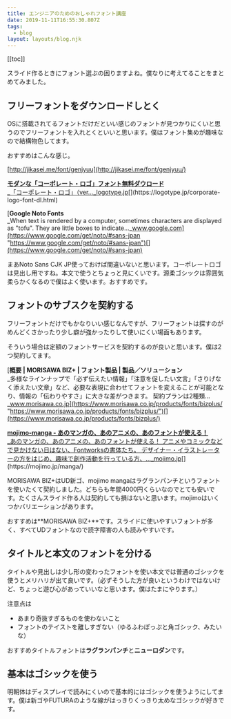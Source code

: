 ```yaml
---
title: エンジニアのためのおしゃれフォント講座
date: 2019-11-11T16:55:30.807Z
tags:
  - blog
layout: layouts/blog.njk
---
```


[[toc]]

スライド作るときにフォント選ぶの困りますよね。僕なりに考えてることをまとめてみました。

## フリーフォントをダウンロードしとく

OSに搭載されてるフォントだけだといい感じのフォントが見つかりにくいと思うのでフリーフォントを入れとくといいと思います。僕はフォント集めが趣味なので結構物色してます。

おすすめはこんな感じ。

[http://jikasei.me/font/genjyuu](http://jikasei.me/font/genjyuu/)

[**モダンな「コーポレート・ロゴ」フォント無料ダウロード**  
\_「コーポレート・ロゴ」（ver…\_logotype.jp](https://logotype.jp/corporate-logo-font-dl.html "https://logotype.jp/corporate-logo-font-dl.html")[](https://logotype.jp/corporate-logo-font-dl.html)

[**Google Noto Fonts**  
\_When text is rendered by a computer, sometimes characters are displayed as "tofu". They are little boxes to indicate…\_www.google.com](https://www.google.com/get/noto/#sans-jpan "https://www.google.com/get/noto/#sans-jpan")[](https://www.google.com/get/noto/#sans-jpan)

まあNoto Sans CJK JP使っておけば間違いないと思います。コーポレートロゴは見出し用ですね。本文で使うとちょっと見にくいです。源柔ゴシックは雰囲気柔らかくなるので僕はよく使います。おすすめです。

## フォントのサブスクを契約する

フリーフォントだけでもかなりいい感じなんですが、フリーフォントは探すのがめんどくさかったり少し癖が強かったりして使いにくい場面もあります。

そういう場合は定額のフォントサービスを契約するのが良いと思います。僕は2つ契約してます。

[**概要 | MORISAWA BIZ+ | フォント製品 | 製品／ソリューション**  
\_多様なラインナップで「必ず伝えたい情報」「注意を促したい文言」「さりげなく添えたい文章」など、必要な表現に合わせてフォントを変えることが可能となり、情報の「伝わりやすさ」に大きな差がつきます。 契約プランは2種類…\_www.morisawa.co.jp](https://www.morisawa.co.jp/products/fonts/bizplus/ "https://www.morisawa.co.jp/products/fonts/bizplus/")[](https://www.morisawa.co.jp/products/fonts/bizplus/)

[**mojimo-manga - あのマンガの、あのアニメの、あのフォントが使える！**  
\_あのマンガの、あのアニメの、あのフォントが使える！ アニメやコミックなどで見かけない日はない、Fontworksの書体たち。 デザイナー・イラストレーターの方をはじめ、趣味で創作活動を行っている方、…\_mojimo.jp](https://mojimo.jp/manga/ "https://mojimo.jp/manga/")[](https://mojimo.jp/manga/)

MORISAWA BIZ+はUD新ゴ、mojimo mangaはラグランパンチというフォントを使いたくて契約しました。どちらも年間4000円くらいなのでとても安いです。たくさんスライド作る人は契約しても損はないと思います。mojimoはいくつかバリエーションがあります。

おすすめは**MORISAWA BIZ+**です。スライドに使いやすいフォントが多く、すべてUDフォントなので読字障害の人も読みやすいです。

## タイトルと本文のフォントを分ける

タイトルや見出しは少し形の変わったフォントを使い本文では普通のゴシックを使うとメリハリが出て良いです。（必ずそうした方が良いというわけではないけど、ちょっと遊び心があっていいなと思います。僕はたまにやります。）

注意点は

- あまり奇抜すぎるものを使わないこと
- フォントのテイストを離しすぎない（ゆるふわぽっぷと角ゴシック、みたいな）

おすすめタイトルフォントは**ラグランパンチ**と**ニューロダン**です。

## 基本はゴシックを使う

明朝体はディスプレイで読みにくいので基本的にはゴシックを使うようにしてます。僕は新ゴやFUTURAのような線がはっきりくっきり太めなゴシックが好きです。
